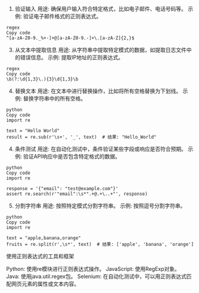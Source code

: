 1. 验证输入
用途: 确保用户输入符合特定格式，比如电子邮件、电话号码等。
示例: 验证电子邮件格式的正则表达式。
```
regex
Copy code
^[a-zA-Z0-9._%+-]+@[a-zA-Z0-9.-]+\.[a-zA-Z]{2,}$
```
3. 从文本中提取信息
用途: 从字符串中提取特定模式的数据，如提取日志文件中的错误信息。
示例: 提取IP地址的正则表达式。
```
regex
Copy code
\b(?:\d{1,3}\.){3}\d{1,3}\b
```
4. 替换文本
用途: 在文本中进行替换操作，比如将所有空格替换为下划线。
示例: 替换字符串中的所有空格。
```
python
Copy code
import re

text = "Hello World"
result = re.sub(r'\s+', '_', text)  # 结果: "Hello_World"
```
4. 条件测试
用途: 在自动化测试中，条件验证某些字段或响应是否符合预期。
示例: 验证API响应中是否包含特定格式的数据。
```
python
Copy code
import re

response = '{"email": "test@example.com"}'
assert re.search(r'"email":\s*".+@.+\..+"', response)
```
5. 分割字符串
用途: 按照特定模式分割字符串。
示例: 按照逗号分割字符串。
```
python
Copy code
import re

text = "apple,banana,orange"
fruits = re.split(r',\s*', text)  # 结果: ['apple', 'banana', 'orange']
```

使用正则表达式的工具和框架

Python: 使用re模块进行正则表达式操作。
JavaScript: 使用RegExp对象。
Java: 使用java.util.regex包。
Selenium: 在自动化测试中，可以用正则表达式匹配网页元素的属性或文本内容。

